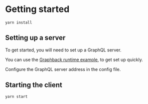 # Getting started

```
yarn install
```

## Setting up a server

To get started, you will need to set up a GraphQL server. 

You can use the [Graphback runtime example](https://github.com/aerogear/graphback/tree/master/examples/runtime-example), to get
set up quickly.

Configure the GraphQL server address in the config file.

## Starting the client

```
yarn start
```